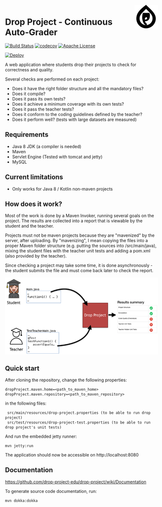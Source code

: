 <img width="77px" height="77px" align="right" src="docs/dp_logo.png"/>

# Drop Project - Continuous Auto-Grader

[![Build Status](https://travis-ci.org/drop-project-edu/drop-project.svg?branch=master)](https://travis-ci.org/drop-project-edu/drop-project)
[![codecov](https://codecov.io/gh/drop-project-edu/drop-project/branch/master/graph/badge.svg)](https://codecov.io/gh/drop-project-edu/drop-project)
[![Apache License](https://img.shields.io/badge/license-Apache%20License%202.0-blue.svg)](http://www.apache.org/licenses/LICENSE-2.0)

[![Deploy](https://www.herokucdn.com/deploy/button.svg)](https://heroku.com/deploy?template=https://github.com/drop-project-edu/drop-project)


A web application where students drop their projects to check for correctness and quality.

Several checks are performed on each project:
* Does it have the right folder structure and all the mandatory files?
* Does it compile?
* Does it pass its own tests?
* Does it achieve a minimum coverage with its own tests?
* Does it pass the teacher tests?
* Does it conform to the coding guidelines defined by the teacher?
* Does it perform well? (tests with large datasets are measured)

## Requirements

* Java 8 JDK (a compiler is needed)
* Maven
* Servlet Engine (Tested with tomcat and jetty)
* MySQL

## Current limitations

* Only works for Java 8 / Kotlin non-maven projects

## How does it work?

Most of the work is done by a Maven Invoker, running several goals on the project. 
The results are collected into a report that is viewable by the student and the teacher.

Projects must not be maven projects because they are "mavenized" by the server, after uploading. 
By "mavenizing", I mean copying the files into a proper Maven folder structure (e.g. putting the sources 
into /src/main/java), mixing the student files with the teacher unit tests and adding a pom.xml 
(also provided by the teacher). 

Since checking a project may take some time, it is done asynchronously - the student submits the file and must come 
back later to check the report.

![How DP works](docs/how_dp_works.png)

## Quick start

After cloning the repository, change the following properties:

    dropProject.maven.home=<path_to_maven_home>
    dropProject.maven.repository=<path_to_maven_repository>

in the following files:

     src/main/resources/drop-project.properties (to be able to run drop project)
     src/test/resources/drop-project-test.properties (to be able to run drop project's unit tests)

And run the embedded jetty runner:

    mvn jetty:run
    
The application should now be accessible on http://localhost:8080

## Documentation

https://github.com/drop-project-edu/drop-project/wiki/Documentation

To generate source code documentation, run:

    mvn dokka:dokka

